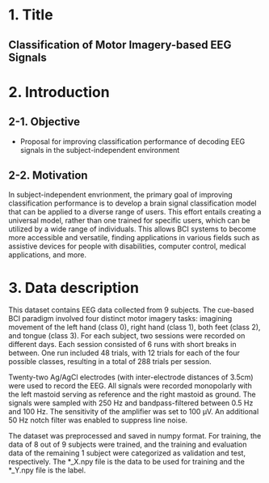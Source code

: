 # 1. Title
## Classification of Motor Imagery-based EEG Signals

# 2. Introduction
## 2-1. Objective
* Proposal for improving classification performance of decoding EEG signals in the subject-independent environment
## 2-2. Motivation
In subject-independent envrionment, the primary goal of improving classification performance is to develop a brain signal classification model that can be applied to a diverse range of users. This effort entails creating a universal model, rather than one trained for specific users, which can be utilized by a wide range of individuals. This allows BCI systems to become more accessible and versatile, finding applications in various fields such as assistive devices for people with disabilities, computer control, medical applications, and more.
# 3. Data description
This dataset contains EEG data collected from 9 subjects. The cue-based BCI paradigm involved four distinct motor imagery tasks: imagining movement of the left hand (class 0), right hand (class 1), both feet (class 2), and tongue (class 3). For each subject, two sessions were recorded on different days. Each session consisted of 6 runs with short breaks in between. One run included 48 trials, with 12 trials for each of the four possible classes, resulting in a total of 288 trials per session.

Twenty-two Ag/AgCl electrodes (with inter-electrode distances of 3.5cm) were used to record the EEG. All signals were recorded monopolarly with the left mastoid serving as reference and the right mastoid as ground. The signals were sampled with 250 Hz and bandpass-filtered between 0.5 Hz and 100 Hz. The sensitivity of the amplifier was set to 100 μV. An additional 50 Hz notch filter was enabled to suppress line noise.

The dataset was preprocessed and saved in numpy format. For training, the data of 8 out of 9 subjects were trained, and the training and evaluation data of the remaining 1 subject were categorized as validation and test, respectively. The *_X.npy file is the data to be used for training and the *_Y.npy file is the label.
